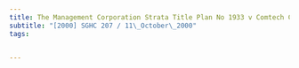 ```yaml
---
title: The Management Corporation Strata Title Plan No 1933 v Comtech Corporation Pte Ltd and 
subtitle: "[2000] SGHC 207 / 11\_October\_2000"
tags:


---
```



